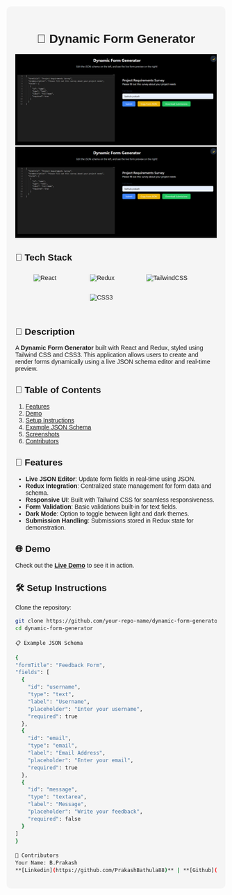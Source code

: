 <div style="background-color: #f5f5f5; padding: 20px; border-radius: 10px; font-family: Arial, sans-serif;">
  <h1 align="center">🌟 Dynamic Form Generator</h1>
  
 ![Image Alt](https://github.com/PrakashBathula88/Zigment-FormGenerator/blob/75885bba06155267d49b0e64feacfd7720795c4f/zigment%20-2.png)
 ![Image Alt](https://github.com/PrakashBathula88/Zigment-FormGenerator/blob/75885bba06155267d49b0e64feacfd7720795c4f/zigment%20-2.png)
  ## 🚀 Tech Stack
  
  <div style="display: flex; gap: 10px; flex-wrap: wrap; justify-content: center; padding: 10px;">
    <img src="https://img.shields.io/badge/React-20232A?style=for-the-badge&logo=react&logoColor=61DAFB" width="120" height="35" alt="React" />
    <img src="https://img.shields.io/badge/Redux-593D88?style=for-the-badge&logo=redux&logoColor=white" width="120" height="35" alt="Redux" />
    <img src="https://img.shields.io/badge/TailwindCSS-06B6D4?style=for-the-badge&logo=tailwindcss&logoColor=white" width="120" height="35" alt="TailwindCSS" />
    <img src="https://img.shields.io/badge/CSS3-1572B6?style=for-the-badge&logo=css3&logoColor=white" width="120" height="35" alt="CSS3" />
  </div>
  
  ## 📝 Description
  
  A **Dynamic Form Generator** built with React and Redux, styled using Tailwind CSS and CSS3. This application allows users to create and render forms dynamically using a live JSON schema editor and real-time preview.

  ## 📂 Table of Contents
  1. [Features](#features)
  2. [Demo](#demo)
  3. [Setup Instructions](#setup-instructions)
  4. [Example JSON Schema](#example-json-schema)
  5. [Screenshots](#screenshots)
  6. [Contributors](#contributors)
  
  ## 🌟 Features
  - **Live JSON Editor**: Update form fields in real-time using JSON.
  - **Redux Integration**: Centralized state management for form data and schema.
  - **Responsive UI**: Built with Tailwind CSS for seamless responsiveness.
  - **Form Validation**: Basic validations built-in for text fields.
  - **Dark Mode**: Option to toggle between light and dark themes.
  - **Submission Handling**: Submissions stored in Redux state for demonstration.
  
  ## 🌐 Demo
  
  Check out the **[Live Demo](https://example.com)** to see it in action.

  ## 🛠️ Setup Instructions
  
  Clone the repository:
  ```bash
  git clone https://github.com/your-repo-name/dynamic-form-generator.git
  cd dynamic-form-generator

📋 Example JSON Schema

{
  "formTitle": "Feedback Form",
  "fields": [
    {
      "id": "username",
      "type": "text",
      "label": "Username",
      "placeholder": "Enter your username",
      "required": true
    },
    {
      "id": "email",
      "type": "email",
      "label": "Email Address",
      "placeholder": "Enter your email",
      "required": true
    },
    {
      "id": "message",
      "type": "textarea",
      "label": "Message",
      "placeholder": "Write your feedback",
      "required": false
    }
  ]
}

🤝 Contributors
Your Name: B.Prakash
**[Linkedin](https://github.com/PrakashBathula88)** | **[Github](https://github.com/PrakashBathula88)**

